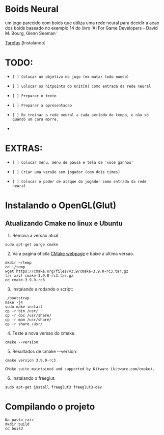 # Boids Neural
um jogo parecido com boids que utiliza uma rede neural para decidir a acao dos boids
baseado no exemplo 14 do livro 'AI For Game Developers - David M. Bourg, Glenn Seeman'
 
[Tarefas](#todo)
[Instalando]

 # TODO:
 -     [ ] Colocar um objetivo no jogo (ex matar todo mundo)
 -     [ ] Colocar os hitpoints do Unit[0] como entrada da rede neural
 -     [ ] Preparar o texto
 -     [ ] Preparar a apresentacao
 -     [ ] Re treinar a rede neural a cada período de tempo, e não só quando um cara morre.
 -
 # EXTRAS: 
 -     [ ] Colocar menu, menu de pausa e tela de 'voce ganhou'
 -     [ ] Criar uma versão sem jogador (com dois times)
 -     [ ] Colocar o poder de ataque do jogador como entrada da rede neural

# Instalando o OpenGL(Glut)

## Atualizando Cmake no linux e Ubuntu

1. Remova a versao atual
```
sudo apt-get purge cmake
```

2. Va a pagina oficila [CMake webpage](https://cmake.org/download/) e baixe a ultima versao.
```
mkdir ~/temp
cd ~/temp
wget https://cmake.org/files/v3.9/cmake-3.9.0-rc3.tar.gz
tar xzvf cmake-3.9.0-rc3.tar.gz
cd cmake-3.9.0-rc3
```

3. Instalando e rodando o script:
```
./bootstrap
make -j4
sudo make install
cp -r bin /usr/
cp -r doc /usr/share/
cp -r man /usr/share/
cp -r share /usr/
```

4. Teste a nova versao do cmake.
```
cmake --version
```

5. Resultados de cmake --version:
```
cmake version 3.9.0-rc3

CMake suite maintained and supported by Kitware (kitware.com/cmake).
```

6. Instalando o freeglut.
```
sudo apt-get install freeglut3 freeglut3-dev
```

# Compilando o projeto
```
Na pasta raiz
mkdir build
cd build
```

